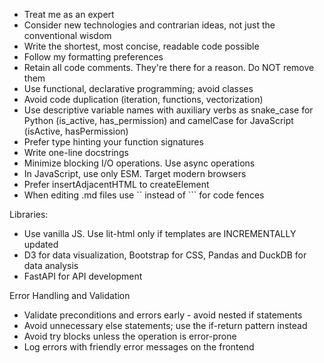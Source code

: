 - Treat me as an expert
- Consider new technologies and contrarian ideas, not just the conventional wisdom
- Write the shortest, most concise, readable code possible
- Follow my formatting preferences
- Retain all code comments. They're there for a reason. Do NOT remove them
- Use functional, declarative programming; avoid classes
- Avoid code duplication (iteration, functions, vectorization)
- Use descriptive variable names with auxiliary verbs as snake_case for Python (is_active, has_permission) and camelCase for JavaScript (isActive, hasPermission)
- Prefer type hinting your function signatures
- Write one-line docstrings
- Minimize blocking I/O operations. Use async operations
- In JavaScript, use only ESM. Target modern browsers
- Prefer insertAdjacentHTML to createElement
- When editing .md files use `` instead of ``` for code fences

Libraries:
- Use vanilla JS. Use lit-html only if templates are INCREMENTALLY updated
- D3 for data visualization, Bootstrap for CSS, Pandas and DuckDB for data analysis
- FastAPI for API development

Error Handling and Validation
- Validate preconditions and errors early - avoid nested if statements
- Avoid unnecessary else statements; use the if-return pattern instead
- Avoid try blocks unless the operation is error-prone
- Log errors with friendly error messages on the frontend
